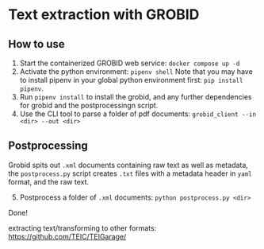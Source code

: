 # Text extraction with GROBID

## How to use

1. Start the containerized GROBID web service: `docker compose up -d`
2. Activate the python environment: `pipenv shell`
   Note that you may have to install pipenv in your global python environment first: `pip install pipenv`.
3. Run `pipenv install` to install the grobid, and any further dependencies for grobid and the postprocessingn script.
4. Use the CLI tool to parse a folder of pdf documents: `grobid_client --in <dir> --out <dir>`

## Postprocessing

Grobid spits out `.xml` documents containing raw text as well as metadata, the `postprocess.py` script creates `.txt` files with a metadata header in `yaml` format, and the raw text.

5. Postprocess a folder of `.xml` documents: `python postprocess.py <dir>`

Done!


extracting text/transforming to other formats: https://github.com/TEIC/TEIGarage/